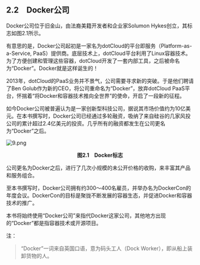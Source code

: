 ## 2.2　Docker公司

Docker公司位于旧金山，由法裔美籍开发者和企业家Solumon Hykes创立，其标志如图2.1所示。

有意思的是，Docker公司起初是一家名为dotCloud的平台即服务（Platform-as-a-Service, PaaS）提供商。底层技术上，dotCloud平台利用了Linux容器技术。为了方便创建和管理这些容器，dotCloud开发了一套内部工具，之后被命名为“Docker”。Docker就是这样诞生的！

2013年，dotCloud的PaaS业务并不景气，公司需要寻求新的突破。于是他们聘请了Ben Golub作为新的CEO，将公司重命名为“Docker”，放弃dotCloud PaaS平台，怀揣着“将Docker和容器技术推向全世界”的使命，开启了一段新的征程。

如今Docker公司被普遍认为是一家创新型科技公司，据说其市场价值约为10亿美元。在本书撰写时，Docker公司已经通过多轮融资，吸纳了来自硅谷的几家风投公司的累计超过2.4亿美元的投资。几乎所有的融资都发生在公司更名为“Docker”之后。

![9.png](./images/9.png)
<center class="my_markdown"><b class="my_markdown">图2.1　Docker标志</b></center>

公司更名为Docker之后，进行了几次小规模的未公开价格的收购，来丰富其产品和服务组合。

至本书撰写时，Docker公司拥有约300～400名雇员，并举办名为DockerCon的年度会议。DockerCon的目标是聚拢不断发展的容器生态，并促进Docker和容器技术的推广。

本书将始终使用“Docker公司”来指代Docker这家公司，其他地方出现的“Docker”都是指容器技术或开源项目。

注：

> “Docker”一词来自英国口语，意为码头工人（Dock Worker），即从船上装卸货物的人。

